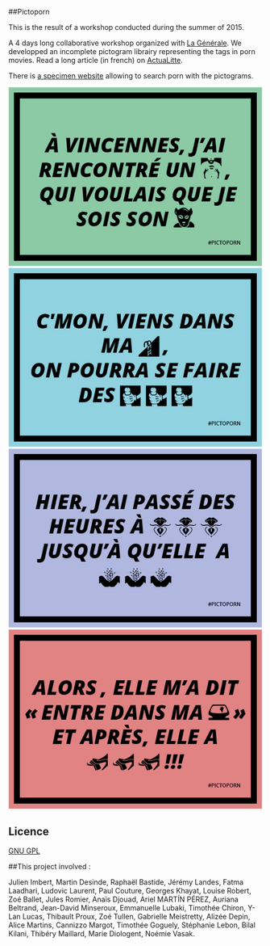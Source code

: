 ##Pictoporn

This is the result of a workshop conducted during the summer of 2015.

A 4 days long collaborative workshop organized with [La Générale](http://lagenerale.fr/). We developped an incomplete pictogram librairy representing the tags in porn movies. Read a long article (in french) on [ActuaLitte](https://www.actualitte.com/article/reportages/velvetyne-la-fonderie-a-caracteres-libre-met-le-porno-en-images/58844).

There is [a specimen website](http://velvetyne.fr/pictoporn/) allowing to search porn with the pictograms.

![ours](documentation/uses/ours.jpg)
![piscine](documentation/uses/piscine.jpg)
![fontaine](documentation/uses/fontaine.jpg)
![voiture](documentation/uses/voiture.jpg)


## Licence

[GNU GPL](http://www.gnu.org/licenses/gpl-3.0.fr.html)

##This project involved :

Julien Imbert, Martin Desinde, Raphaël Bastide, Jérémy Landes, Fatma Laadhari, Ludovic Laurent, Paul Couture, Georges Khayat, Louise Robert, Zoé Ballet, Jules Romier, Anaïs Djouad, Ariel MARTÍN PÉREZ, Auriana Beltrand, Jean-David Minseroux, Emmanuelle Lubaki, Timothée Chiron, Y-Lan Lucas, Thibault Proux, Zoé Tullen, Gabrielle Meistretty, Alizée Depin, Alice Martins, Cannizzo Margot, Timothée Goguely, Stéphanie Lebon, Bilal Kilani, Thibéry Maillard, Marie Diologent, Noémie Vasak.